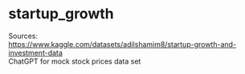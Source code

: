 # startup_growth










Sources: <br>
https://www.kaggle.com/datasets/adilshamim8/startup-growth-and-investment-data <br>
ChatGPT for mock stock prices data set
